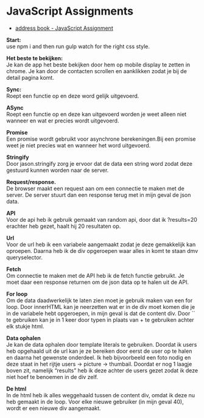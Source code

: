 # JavaScript Assignments

- [address book - JavaScript Assignment](address-book-javascript-assignment.md)

**Start:**<br>
use npm i and then run gulp watch for the right css style.

**Het beste te bekijken:**<br>
Je kan de app het beste bekijken door hem op mobile display te zetten in chrome.
Je kan door de contacten scrollen en aanklikken zodat je bij de detail pagina komt.

**Sync:**<br>
Roept een functie op en deze word gelijk uitgevoerd.

**ASync**<br>
Roept een functie op en deze kan uitgevoerd worden je weet alleen niet wanneer en wat er precies wordt uitgevoerd.

**Promise**<br>
Een promise wordt gebruikt voor asynchrone berekeningen.Bij een promise weet je niet precies wat en wanneer het word uitgevoerd. 

**Stringify**<br>Door jason.stringify zorg je ervoor dat de data een string word zodat deze gestuurd kunnen worden naar de server.

**Request/response.**<br> De browser maakt een request aan om een connectie te maken met de server. De server stuurt dan een response terug met in mijn geval de json data.

**API**<br>Voor de api heb ik gebruik gemaakt van random api, door dat ik ?results=20 erachter heb gezet, haalt hij 20 resultaten op.

**Url**<br>Voor de url heb ik een variabele aangemaakt zodat je deze gemakkelijk kan oproepen. Daarna heb ik de div opgeroepen waar alles in komt te staan dmv queryselector.

**Fetch**<br>Om connectie te maken met de API heb ik de fetch functie gebruikt. Je moet daar een response returnen om de json data op te halen uit de API.

**For loop**<br>Om de data daadwerkelijk te laten zien moet je gebruik maken van een for loop. Door innerHTML kan je neerzetten wat er in de div moet komen die je in de variabele hebt opgeroepen, in mijn geval is dat de content div. Door `` te gebruiken kan je in 1 keer door typen in plaats van + te gebruiken achter elk stukje html. 

**Data ophalen**<br>Je kan de data ophalen door template literals te gebruiken. Doordat ik users heb opgehaald uit de url kan je ze bereiken door eerst de user op te halen en daarna het gewenste onderdeel. Ik heb bijvoorbeeld een foto nodig en deze staat in het rijtje users -> picture -> thumbail. Doordat er nog 1 laagje boven zit, namelijk “results” heb ik deze achter de users gezet zodat ik deze niet hoef te benoemen in de div zelf.

**De html**<br> In de html heb ik alles weggehaald tussen de content div, omdat ik deze nu heb gemaakt in de loop. Voor elke nieuwe gebruiker (in mijn geval 40), wordt er een nieuwe div aangemaakt.



